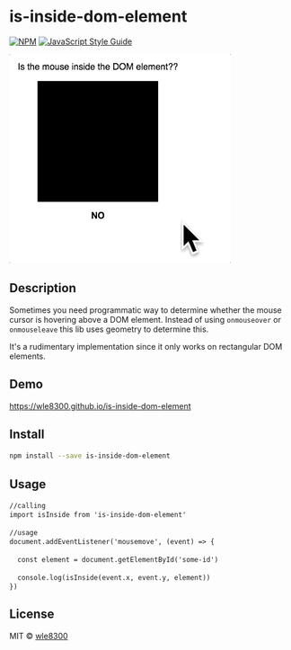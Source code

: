 # is-inside-dom-element

>

[![NPM](https://img.shields.io/npm/v/is-inside-dom-element.svg)](https://www.npmjs.com/package/is-inside-dom-element) [![JavaScript Style Guide](https://img.shields.io/badge/code_style-standard-brightgreen.svg)](https://standardjs.com)


![screenshot](screenshot.gif)


## Description

Sometimes you need programmatic way to determine whether the mouse cursor is hovering above a DOM element. Instead of using <code>onmouseover</code> or <code>onmouseleave</code> this lib uses geometry to determine this.

It's a rudimentary implementation since it only works on rectangular DOM elements.

## Demo

https://wle8300.github.io/is-inside-dom-element

## Install

```bash
npm install --save is-inside-dom-element
```

## Usage

```
//calling
import isInside from 'is-inside-dom-element'

//usage
document.addEventListener('mousemove', (event) => {

  const element = document.getElementById('some-id')

  console.log(isInside(event.x, event.y, element))
})
```

## License

MIT © [wle8300](https://github.com/wle8300)
